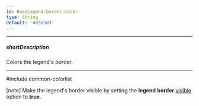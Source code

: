 ```yaml
---
id: BaseLegend.border.color
type: String
default: '#d3d3d3'
---
```

---
##### shortDescription
Colors the legend's border.

---
#include common-colorlist

[note] Make the legend's border visible by setting the **legend**.**border**.[visible](/api-reference/20%20Data%20Visualization%20Widgets/BaseLegend/border/visible.md '{basewidgetpath}/Configuration/legend/border/#visible') option to **true**.